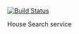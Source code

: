 [![Build Status](https://travis-ci.org/rufattabaev/House-Service.svg?branch=master)](https://travis-ci.org/rufattabaev/House-Service)

House Search service